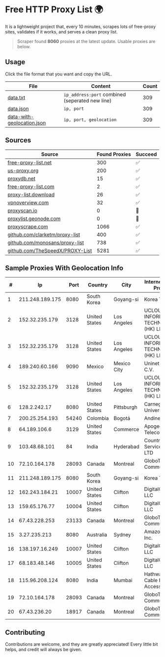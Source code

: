 
# Free HTTP Proxy List 🌍

It is a lightweight project that, every 10 minutes, scrapes lots of free-proxy sites, validates if it works, and serves a clean proxy list.


> Scraper found **8060** proxies at the latest update. Usable proxies are below.

## Usage

Click the file format that you want and copy the URL.


|File|Content|Count|
|----|-------|-----|
|[data.txt](https://raw.githubusercontent.com/themiralay/Proxy-List-World/master/data.txt)|`ip_address:port` combined (seperated new line)|309|
|[data.json](https://raw.githubusercontent.com/themiralay/Proxy-List-World/master/data.json)|`ip, port`|309|
|[data-with-geolocation.json](https://raw.githubusercontent.com/themiralay/Proxy-List-World/master/data-with-geolocation.json)|`ip, port, geolocation`|309|

## Sources

|Source|Found Proxies|Succeed|
|------|-------------|-------|
|[free-proxy-list.net](https://free-proxy-list.net)|300|✅|
|[us-proxy.org](https://www.us-proxy.org)|200|✅|
|[proxydb.net](http://proxydb.net)|15|✅|
|[free-proxy-list.com](https://free-proxy-list.com/?page=&port=&type%5B%5D=http&type%5B%5D=https&up_time=0&search=Search)|2|✅|
|[proxy-list.download](https://www.proxy-list.download/HTTP)|26|✅|
|[vpnoverview.com](https://vpnoverview.com/privacy/anonymous-browsing/free-proxy-servers)|32|✅|
|[proxyscan.io](https://www.proxyscan.io)|0|🚫|
|[proxylist.geonode.com](https://proxylist.geonode.com/api/proxy-list?limit=300&page=1&sort_by=lastChecked&sort_type=desc&protocols=http,https)|0|🚫|
|[proxyscrape.com](https://api.proxyscrape.com/v2/?request=displayproxies&protocol=http&timeout=10000&country=all&ssl=all&anonymity=all)|1066|✅|
|[github.com/clarketm/proxy-list](https://raw.githubusercontent.com/clarketm/proxy-list/master/proxy-list-raw.txt)|400|✅|
|[github.com/monosans/proxy-list](https://raw.githubusercontent.com/monosans/proxy-list/main/proxies/http.txt)|738|✅|
|[github.com/TheSpeedX/PROXY-List](https://raw.githubusercontent.com/TheSpeedX/PROXY-List/master/http.txt)|5281|✅|


## Sample Proxies With Geolocation Info

|#|Ip|Port|Country|City|Internet Service Provider|
|-|--|----|-------|----|-------------------------|
|1|211.248.189.175|8080|South Korea|Goyang-si|Korea Telecom|
|2|152.32.235.179|3128|United States|Los Angeles|UCLOUD INFORMATION TECHNOLOGY (HK) LIMITED|
|3|152.32.235.179|3128|United States|Los Angeles|UCLOUD INFORMATION TECHNOLOGY (HK) LIMITED|
|4|189.240.60.166|9090|Mexico|Mexico City|Uninet S.A. de C.V.|
|5|152.32.235.179|3128|United States|Los Angeles|UCLOUD INFORMATION TECHNOLOGY (HK) LIMITED|
|6|128.2.242.17|8080|United States|Pittsburgh|Carnegie Mellon University|
|7|200.25.254.193|54240|Colombia|Bogotá|Andinet ON Line|
|8|64.189.106.6|3129|United States|Commerce|Apogee Telecom Inc.|
|9|103.48.68.101|84|India|Hyderabad|Country Online Services PVT LTD|
|10|72.10.164.178|28093|Canada|Montreal|GloboTech Communications|
|11|211.248.189.175|8080|South Korea|Goyang-si|Korea Telecom|
|12|162.243.184.21|10007|United States|Clifton|DigitalOcean, LLC|
|13|159.65.176.77|10004|United States|Clifton|DigitalOcean, LLC|
|14|67.43.228.253|23133|Canada|Montreal|GloboTech Communications|
|15|3.27.235.213|8080|Australia|Sydney|Amazon.com, Inc.|
|16|138.197.16.249|10007|United States|Clifton|DigitalOcean, LLC|
|17|68.183.48.146|10005|United States|Clifton|DigitalOcean, LLC|
|18|115.96.208.124|8080|India|Mumbai|Hathway IP over Cable Internet Access|
|19|72.10.164.178|28093|Canada|Montreal|GloboTech Communications|
|20|67.43.236.20|18917|Canada|Montreal|GloboTech Communications|



## Contributing

Contributions are welcome, and they are greatly appreciated! Every
little bit helps, and credit will always be given.

